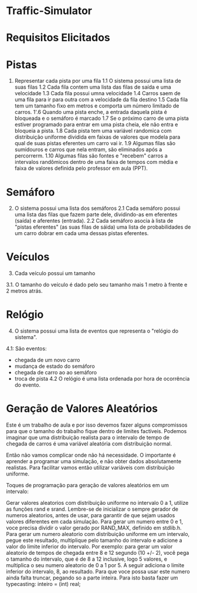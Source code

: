 # Traffic-Simulator

# Requisitos Elicitados
# Pistas
1. Representar cada pista por uma fila
1.1 O sistema possui uma lista de suas filas
1.2 Cada fila contem uma lista das filas de saída e uma velocidade
1.3 Cada fila possui umna velocidade
1.4 Carros saem de uma fila para ir para outra com a velocidade da fila destino
1.5 Cada fila tem um tamanho fixo em metros e comporta um número limitado de carros.
1'.6 Quando uma pista enche, a entrada daquela pista é bloqueada e o semáforo é marcado
1.7 Se o próximo carro de uma pista estiver programado para entrar em uma pista cheia, ele não entra e bloqueia a pista.
1.8 Cada pista tem uma variável randomica com distribuição uniforme dividida em faixas de valores que modela para qual de suas pistas eferentes um carro vai ir.
1.9 Algumas filas são sumidouros e carros que nela entram, são eliminados após a percorrerm.
1.10 Algumas filas são fontes e "recebem" carros a intervalos randômicos dentro de uma faixa de tempos com média e faixa de valores definida pelo professor em aula (PPT).


# Semáforo
2. O sistema possui uma lista dos semáforos
2.1 Cada semáforo possui uma lista das filas que fazem parte dele, dividindo-as em eferentes (saída) e aferentes (entrada).
2.2 Cada semáforo asocia à lista de "pistas eferentes" (as suas filas de sáida) uma lista de probabilidades de um carro dobrar em cada uma dessas pistas eferentes.

# Veículos
3. Cada veículo possui um tamanho

3.1. O tamanho do veículo é dado pelo seu tamanho mais 1 metro à frente e 2 metros atrás.

# Relógio
4. O sistema possui uma lista de eventos que representa o "relógio do sistema".

4.1: São eventos: 
- chegada de um novo carro
- mudança de estado do semáforo
- chegada de carro ao ao semáforo
- troca de pista 
4.2 O relógio é uma lista ordenada por hora de ocorrência do evento.


# Geração de Valores Aleatórios
Este é um trabalho de aula e por isso devemos fazer alguns compromissos para que o tamanho do trabalho fique dentro de limites factíveis. Podemos imaginar que uma distribuição realista para o intervalo de tempo de chegada de carros é uma variável aleatória com distribuição normal.

Então não vamos complicar onde não há necessidade. O importante é aprender a programar uma simulação, e não obter dados absolutamente realistas. Para facilitar vamos então utilizar variáveis com distribuição uniforme.

Toques de programação para geração de valores aleatórios em um intervalo:

Gerar valores aleatorios com distribuição uniforme no intervalo 0 a 1, utilize as funções rand e srand.
Lembre-se de inicializar o sempre gerador de numeros aleatorios, antes de usar, para garantir de que sejam usados valores diferentes em cada simulação.
Para gerar um numero entre 0 e 1, voce precisa dividir o valor gerado por RAND_MAX, definido em stdlib.h.
Para gerar um numero aleatorio com distribuição uniforme em um intervalo, pegue este resultado, multiplique pelo tamanho do intervalo e adicione a valor do limite inferior do intervalo. 
Por exemplo: para gerar um valor aleatorio de tempos de chegada entre 8 e 12 segundo (10 +/- 2), você pega o tamanho do intervalo, que é de 8 a 12 inclusive, logo 5 valores, e multiplica o seu numero aleatorio de 0 a 1 por 5. A seguir adiciona o limite inferior do intervalo, 8, ao resultado. Para que voce possa usar este numero ainda falta truncar, pegando so a parte inteira. Para isto basta fazer um typecasting: inteiro = (int) real;
